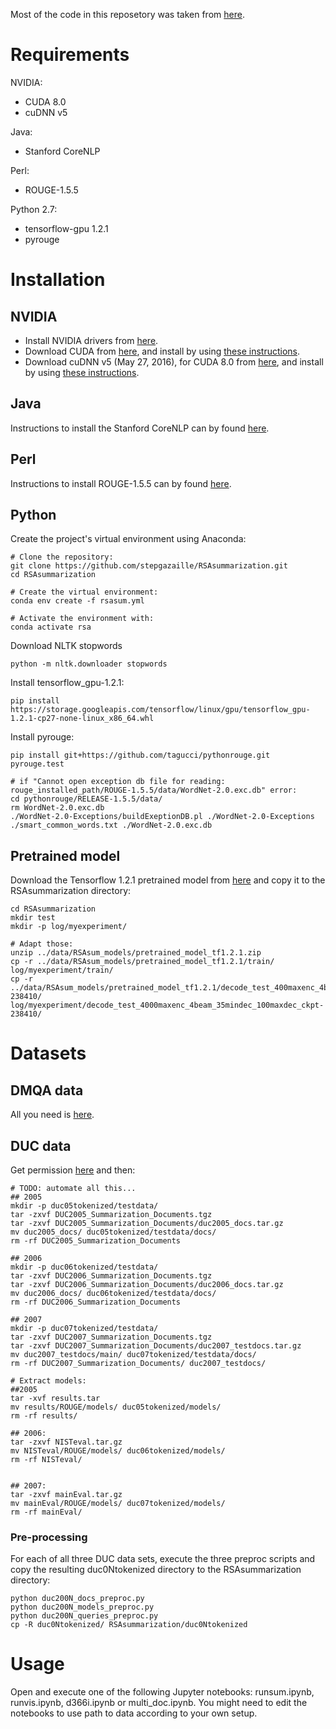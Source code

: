 Most of the code in this reposetory was taken from [here](https://github.com/talbaumel/RSAsummarization).

# Requirements
NVIDIA:
- CUDA 8.0
- cuDNN v5

Java:
- Stanford CoreNLP

Perl:
- ROUGE-1.5.5


Python 2.7:
- tensorflow-gpu 1.2.1
- pyrouge


# Installation
## NVIDIA
- Install NVIDIA drivers from [here](https://www.nvidia.com/Download/index.aspx?lang=en-us).
- Download CUDA from [here](https://developer.nvidia.com/cuda-90-download-archive), and install by using [these instructions](https://docs.nvidia.com/cuda/cuda-installation-guide-linux/index.html).
- Download cuDNN v5 (May 27, 2016), for CUDA 8.0 from [here](https://developer.nvidia.com/rdp/cudnn-archive), and install by using [these instructions](https://docs.nvidia.com/deeplearning/sdk/cudnn-install/index.html).


## Java
Instructions to install the Stanford CoreNLP can by found [here](https://github.com/stanfordnlp/CoreNLP).


## Perl
Instructions to install ROUGE-1.5.5 can by found [here]().



## Python
Create the project's virtual environment using Anaconda:
```
# Clone the repository:
git clone https://github.com/stepgazaille/RSAsummarization.git
cd RSAsummarization

# Create the virtual environment:
conda env create -f rsasum.yml

# Activate the environment with:
conda activate rsa
```
Download NLTK stopwords
```
python -m nltk.downloader stopwords
```
Install tensorflow_gpu-1.2.1:
```
pip install https://storage.googleapis.com/tensorflow/linux/gpu/tensorflow_gpu-1.2.1-cp27-none-linux_x86_64.whl
```
Install pyrouge:
```
pip install git+https://github.com/tagucci/pythonrouge.git
pyrouge.test

# if "Cannot open exception db file for reading: rouge_installed_path/ROUGE-1.5.5/data/WordNet-2.0.exc.db" error:
cd pythonrouge/RELEASE-1.5.5/data/
rm WordNet-2.0.exc.db
./WordNet-2.0-Exceptions/buildExeptionDB.pl ./WordNet-2.0-Exceptions ./smart_common_words.txt ./WordNet-2.0.exc.db
```

## Pretrained model
Download the Tensorflow 1.2.1 pretrained model from [here](https://github.com/abisee/pointer-generator) and copy it to the RSAsummarization directory:
```
cd RSAsummarization
mkdir test
mkdir -p log/myexperiment/

# Adapt those:
unzip ../data/RSAsum_models/pretrained_model_tf1.2.1.zip
cp -r ../data/RSAsum_models/pretrained_model_tf1.2.1/train/ log/myexperiment/train/
cp -r ../data/RSAsum_models/pretrained_model_tf1.2.1/decode_test_400maxenc_4beam_35mindec_120maxdec_ckpt-238410/ log/myexperiment/decode_test_4000maxenc_4beam_35mindec_100maxdec_ckpt-238410/
```
# Datasets
## DMQA data
All you need is [here](https://github.com/JafferWilson/Process-Data-of-CNN-DailyMail).

## DUC data
Get permission [here](https://duc.nist.gov/data.html) and then:
```
# TODO: automate all this...
## 2005
mkdir -p duc05tokenized/testdata/
tar -zxvf DUC2005_Summarization_Documents.tgz
tar -zxvf DUC2005_Summarization_Documents/duc2005_docs.tar.gz
mv duc2005_docs/ duc05tokenized/testdata/docs/
rm -rf DUC2005_Summarization_Documents

## 2006
mkdir -p duc06tokenized/testdata/
tar -zxvf DUC2006_Summarization_Documents.tgz
tar -zxvf DUC2006_Summarization_Documents/duc2006_docs.tar.gz
mv duc2006_docs/ duc06tokenized/testdata/docs/
rm -rf DUC2006_Summarization_Documents

## 2007
mkdir -p duc07tokenized/testdata/
tar -zxvf DUC2007_Summarization_Documents.tgz
tar -zxvf DUC2007_Summarization_Documents/duc2007_testdocs.tar.gz
mv duc2007_testdocs/main/ duc07tokenized/testdata/docs/
rm -rf DUC2007_Summarization_Documents/ duc2007_testdocs/

# Extract models:
##2005
tar -xvf results.tar
mv results/ROUGE/models/ duc05tokenized/models/
rm -rf results/

## 2006:
tar -zxvf NISTeval.tar.gz
mv NISTeval/ROUGE/models/ duc06tokenized/models/
rm -rf NISTeval/


## 2007:
tar -zxvf mainEval.tar.gz
mv mainEval/ROUGE/models/ duc07tokenized/models/
rm -rf mainEval/
```

### Pre-processing
For each of all three DUC data sets, execute the three preproc scripts and copy the resulting duc0Ntokenized directory to the RSAsummarization directory:
```
python duc200N_docs_preproc.py
python duc200N_models_preproc.py
python duc200N_queries_preproc.py
cp -R duc0Ntokenized/ RSAsummarization/duc0Ntokenized
```

# Usage
Open and execute one of the following Jupyter notebooks: runsum.ipynb, runvis.ipynb, d366i.ipynb or multi_doc.ipynb. You might need to edit the notebooks to use path to data according to your own setup.
